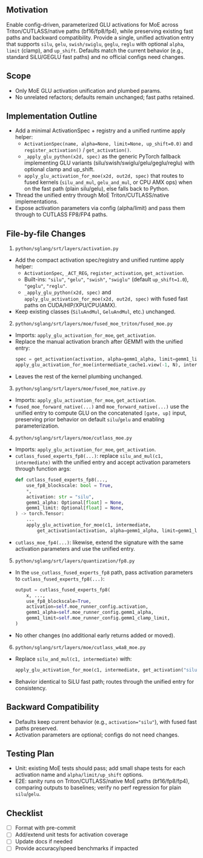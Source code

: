 <!-- Thank you for your contribution! Please follow these guidelines to enhance your pull request. If anything is unclear, submit your PR and reach out to maintainers for assistance. Join our Slack community at https://slack.sglang.ai to discuss further. -->

## Motivation

Enable config-driven, parameterized GLU activations for MoE across Triton/CUTLASS/native paths (bf16/fp8/fp4), while preserving existing fast paths and backward compatibility. Provide a single, unified activation entry that supports `silu`, `gelu`, `swish/swiglu`, `geglu`, `reglu` with optional `alpha`, `limit` (clamp), and `up_shift`. Defaults match the current behavior (e.g., standard SiLU/GEGLU fast paths) and no official configs need changes.

## Scope

- Only MoE GLU activation unification and plumbed params.
- No unrelated refactors; defaults remain unchanged; fast paths retained.

## Implementation Outline

- Add a minimal ActivationSpec + registry and a unified runtime apply helper:
  - `ActivationSpec(name, alpha=None, limit=None, up_shift=0.0)` and `register_activation()` / `get_activation()`.
  - `_apply_glu_python(x2d, spec)` as the generic PyTorch fallback implementing GLU variants (silu/swish/swiglu/gelu/geglu/reglu) with optional clamp and up_shift.
  - `apply_glu_activation_for_moe(x2d, out2d, spec)` that routes to fused kernels (`silu_and_mul`, `gelu_and_mul`, or CPU AMX ops) when on the fast path (plain silu/gelu), else falls back to Python.
- Thread the unified entry through MoE Triton/CUTLASS/native implementations.
- Expose activation parameters via config (alpha/limit) and pass them through to CUTLASS FP8/FP4 paths.

## File-by-file Changes

1) `python/sglang/srt/layers/activation.py`
- Add the compact activation spec/registry and unified runtime apply helper:
  - `ActivationSpec`, `_ACT_REG`, `register_activation`, `get_activation`.
  - Built-ins: `"silu"`, `"gelu"`, `"swish"`, `"swiglu"` (default `up_shift=1.0`), `"geglu"`, `"reglu"`.
  - `_apply_glu_python(x2d, spec)` and `apply_glu_activation_for_moe(x2d, out2d, spec)` with fused fast paths on CUDA/HIP/XPU/CPU(AMX).
- Keep existing classes (`SiluAndMul`, `GeluAndMul`, etc.) unchanged.

2) `python/sglang/srt/layers/moe/fused_moe_triton/fused_moe.py`
- Imports: `apply_glu_activation_for_moe`, `get_activation`.
- Replace the manual activation branch after GEMM1 with the unified entry:
  ```python
  spec = get_activation(activation, alpha=gemm1_alpha, limit=gemm1_limit)
  apply_glu_activation_for_moe(intermediate_cache1.view(-1, N), intermediate_cache2, spec)
  ```
- Leaves the rest of the kernel plumbing unchanged.

3) `python/sglang/srt/layers/moe/fused_moe_native.py`
- Imports: `apply_glu_activation_for_moe`, `get_activation`.
- `fused_moe_forward_native(...)` and `moe_forward_native(...)` use the unified entry to compute GLU on the concatenated `[gate, up]` input, preserving prior behavior on default `silu`/`gelu` and enabling parameterization.

4) `python/sglang/srt/layers/moe/cutlass_moe.py`
- Imports: `apply_glu_activation_for_moe`, `get_activation`.
- `cutlass_fused_experts_fp8(...)`: replace `silu_and_mul(c1, intermediate)` with the unified entry and accept activation parameters through function args:
  ```python
  def cutlass_fused_experts_fp8(...,
      use_fp8_blockscale: bool = True,
      *,
      activation: str = "silu",
      gemm1_alpha: Optional[float] = None,
      gemm1_limit: Optional[float] = None,
  ) -> torch.Tensor:
      ...
      apply_glu_activation_for_moe(c1, intermediate,
          get_activation(activation, alpha=gemm1_alpha, limit=gemm1_limit))
  ```
- `cutlass_moe_fp4(...)`: likewise, extend the signature with the same activation parameters and use the unified entry.

5) `python/sglang/srt/layers/quantization/fp8.py`
- In the `use_cutlass_fused_experts_fp8` path, pass activation parameters to `cutlass_fused_experts_fp8(...)`:
  ```python
  output = cutlass_fused_experts_fp8(
      x, ...,
      use_fp8_blockscale=True,
      activation=self.moe_runner_config.activation,
      gemm1_alpha=self.moe_runner_config.gemm1_alpha,
      gemm1_limit=self.moe_runner_config.gemm1_clamp_limit,
  )
  ```
- No other changes (no additional early returns added or moved).

6) `python/sglang/srt/layers/moe/cutlass_w4a8_moe.py`
- Replace `silu_and_mul(c1, intermediate)` with:
  ```python
  apply_glu_activation_for_moe(c1, intermediate, get_activation("silu"))
  ```
- Behavior identical to SiLU fast path; routes through the unified entry for consistency.

## Backward Compatibility

- Defaults keep current behavior (e.g., `activation="silu"`), with fused fast paths preserved.
- Activation parameters are optional; configs do not need changes.

## Testing Plan

- Unit: existing MoE tests should pass; add small shape tests for each activation name and `alpha/limit/up_shift` options.
- E2E: sanity runs on Triton/CUTLASS/native MoE paths (bf16/fp8/fp4), comparing outputs to baselines; verify no perf regression for plain `silu`/`gelu`.

## Checklist
- [ ] Format with pre-commit
- [ ] Add/extend unit tests for activation coverage
- [ ] Update docs if needed
- [ ] Provide accuracy/speed benchmarks if impacted
